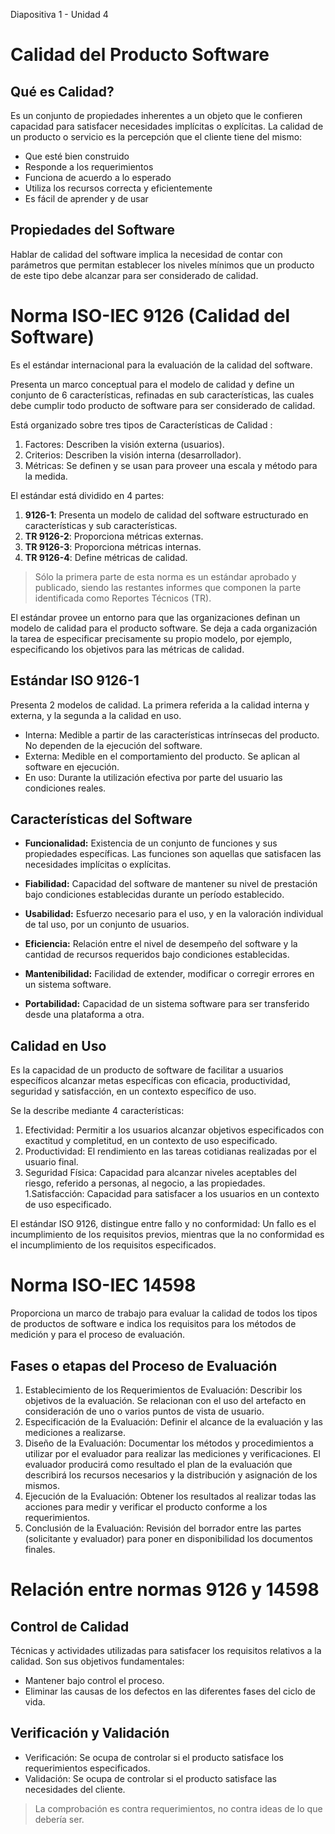 Diapositiva 1 - Unidad 4

# Calidad del Producto Software

## Qué es Calidad?

Es un conjunto de propiedades inherentes a un objeto que le confieren capacidad para satisfacer necesidades implícitas o explícitas. La calidad de un producto o servicio es la percepción que el cliente tiene del mismo:

- Que esté bien construido
- Responde a los requerimientos
- Funciona de acuerdo a lo esperado
- Utiliza los recursos correcta y eficientemente
- Es fácil de aprender y de usar

## Propiedades del Software

Hablar de calidad del software implica la necesidad de contar con parámetros que permitan establecer los niveles mínimos que un producto de este tipo debe alcanzar para ser considerado de calidad.

# Norma ISO-IEC 9126 (Calidad del Software)

Es el estándar internacional para la evaluación de la calidad del software.

Presenta un marco conceptual para el modelo de calidad y define un conjunto de 6 características, refinadas en sub características, las cuales debe cumplir todo producto de software para ser considerado de calidad.

Está organizado sobre tres tipos de Características de Calidad :

1. Factores: Describen la visión externa (usuarios).
2. Criterios: Describen la visión interna (desarrollador).
3. Métricas: Se definen y se usan para proveer una escala y método para la medida.

El estándar está dividido en 4 partes:

1. **9126-1**: Presenta un modelo de calidad del software estructurado en características y sub características.
2. **TR 9126-2**: Proporciona métricas externas.
3. **TR 9126-3**: Proporciona métricas internas.
4. **TR 9126-4**: Define métricas de calidad.

> Sólo la primera parte de esta norma es un estándar aprobado y publicado, siendo las restantes informes que componen la parte identificada como Reportes Técnicos (TR).

El estándar provee un entorno para que las organizaciones definan un modelo de calidad para el producto software. Se deja a cada organización la tarea de especificar precisamente su propio modelo, por ejemplo, especificando los objetivos para las métricas de calidad.

## Estándar ISO 9126-1

Presenta 2 modelos de calidad. La primera referida a la calidad interna y externa, y la segunda a la calidad en uso.

- Interna: Medible a partir de las características intrínsecas del producto. No dependen de la ejecución del software.
- Externa: Medible en el comportamiento del producto. Se aplican al software en ejecución.
- En uso: Durante la utilización efectiva por parte del usuario las condiciones reales.

## Características del Software

- **Funcionalidad:** Existencia de un conjunto de funciones y sus propiedades específicas. Las funciones son aquellas que satisfacen las necesidades implícitas o explícitas.

- **Fiabilidad:** Capacidad del software de mantener su nivel de prestación bajo condiciones establecidas durante un período establecido.

- **Usabilidad:** Esfuerzo necesario para el uso, y en la valoración individual de tal uso, por un conjunto de usuarios.

- **Eficiencia:** Relación entre el nivel de desempeño del software y la cantidad de recursos requeridos bajo condiciones establecidas.

- **Mantenibilidad:** Facilidad de extender, modificar o corregir errores en un sistema software.

- **Portabilidad:** Capacidad de un sistema software para ser transferido desde una plataforma a otra.

## Calidad en Uso

Es la capacidad de un producto de software de facilitar a usuarios específicos alcanzar metas específicas con eficacia, productividad, seguridad y satisfacción, en un contexto específico de uso.

Se la describe mediante 4 características:

1. Efectividad: Permitir a los usuarios alcanzar objetivos especificados con exactitud y completitud, en un contexto de uso especificado.
2. Productividad: El rendimiento en las tareas cotidianas realizadas por el usuario final.
3. Seguridad Física: Capacidad para alcanzar niveles aceptables del riesgo, referido a personas, al negocio, a las propiedades. 1.Satisfacción: Capacidad para satisfacer a los usuarios en un contexto de uso especificado.

El estándar ISO 9126, distingue entre fallo y no conformidad: Un fallo es el incumplimiento de los requisitos previos, mientras que la no conformidad es el incumplimiento de los requisitos especificados.

# Norma ISO-IEC 14598

Proporciona un marco de trabajo para evaluar la calidad de todos los tipos de productos de software e indica los requisitos para los métodos de medición y para el proceso de evaluación.

## Fases o etapas del Proceso de Evaluación

1. Establecimiento de los Requerimientos de Evaluación: Describir los objetivos de la evaluación. Se relacionan con el uso del artefacto en consideración de uno o varios puntos de vista de usuario.
2. Especificación de la Evaluación: Definir el alcance de la evaluación y las mediciones a realizarse.
3. Diseño de la Evaluación: Documentar los métodos y procedimientos a utilizar por el evaluador para realizar las mediciones y verificaciones. El evaluador producirá como resultado el plan de la evaluación que describirá los recursos necesarios y la distribución y asignación de los mismos.
4. Ejecución de la Evaluación: Obtener los resultados al realizar todas las acciones para medir y verificar el producto conforme a los requerimientos.
5. Conclusión de la Evaluación: Revisión del borrador entre las partes (solicitante y evaluador) para poner en disponibilidad los documentos finales.

# Relación entre normas 9126 y 14598

## Control de Calidad

Técnicas y actividades utilizadas para satisfacer los requisitos relativos a la calidad. Son sus objetivos fundamentales:

- Mantener bajo control el proceso.
- Eliminar las causas de los defectos en las diferentes fases del ciclo de vida.

## Verificación y Validación

- Verificación: Se ocupa de controlar si el producto satisface los requerimientos especificados.
- Validación: Se ocupa de controlar si el producto satisface las necesidades del cliente.

> La comprobación es contra requerimientos, no contra ideas de lo que debería ser.
